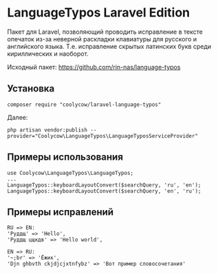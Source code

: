 # LanguageTypos Laravel Edition
Пакет для Laravel, позволяющий проводить исправление в тексте опечаток из-за неверной раскладки клавиатуры для русского и английского языка. 
Т.е. исправление скрытых латинских букв среди кириллических и наоборот.

Исходный пакет: https://github.com/rin-nas/language-typos

## Установка
```shell
composer require "coolycow/laravel-language-typos"
```
Далее:
```shell
php artisan vendor:publish --provider="Coolycow\LanguageTypos\LanguageTyposServiceProvider"
```

## Примеры использования
```shell
use Coolycow\LanguageTypos\LanguageTypos;
...
LanguageTypos::keyboardLayoutConvert($searchQuery, 'ru', 'en');
LanguageTypos::keyboardLayoutConvert($searchQuery, 'en', 'ru');
```

## Примеры исправлений
```text
RU => EN:
'Руддщ' => 'Hello',
'Руддщ цщкдв' => 'Hello world',

EN => RU:
'~;br' => 'Ёжик',
'Djn ghbvth ckjdjcjxtnfybz' => 'Вот пример словосочетания'
```